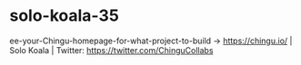 # solo-koala-35
ee-your-Chingu-homepage-for-what-project-to-build -> https://chingu.io/ | Solo Koala | Twitter: https://twitter.com/ChinguCollabs
